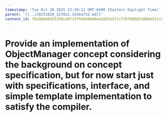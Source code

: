 ```yaml
---
timestamp: 'Tue Oct 28 2025 22:39:12 GMT-0400 (Eastern Daylight Time)'
parent: '[[../20251028_223912.141ba732.md]]'
content_id: 70a98b60d253f0c49715f94904b98ee2835e2fccf767008851086b13ccbfeb59
---
```


# Provide an implementation of ObjectManager concept considering the background on concept specification, but for now start just with specifications, interface, and simple template implementation to satisfy the compiler.

